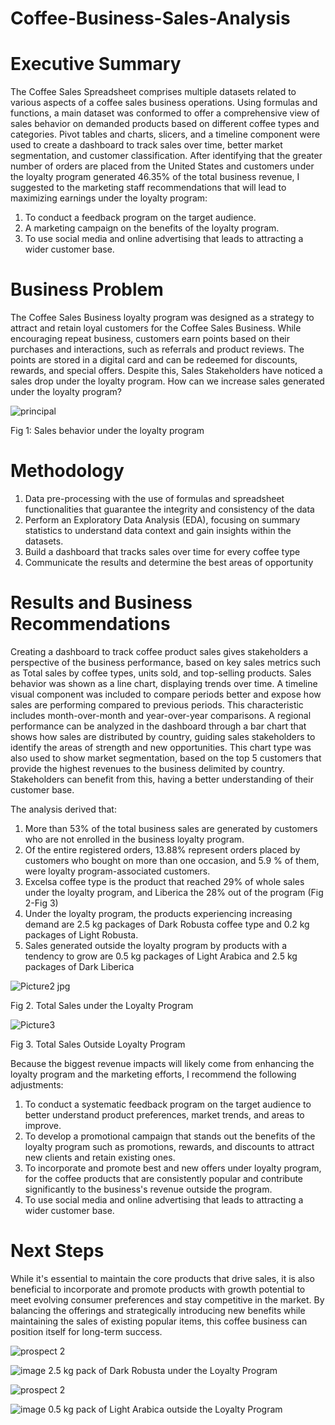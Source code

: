# Coffee-Business-Sales-Analysis
# Executive Summary
The Coffee Sales Spreadsheet comprises multiple datasets related to various aspects of a coffee sales business operations. Using formulas and functions, a main dataset was conformed to offer a comprehensive view of sales behavior on demanded products based on different coffee types and categories. Pivot tables and charts, slicers, and a timeline component were used to create a dashboard to track sales over time, better market segmentation, and customer classification. 
After identifying that the greater number of orders are placed from the United States and customers under the loyalty program generated  46.35% of the total business revenue, I suggested to the marketing staff recommendations that will lead to maximizing earnings under the loyalty program:
1.	To conduct a feedback program on the target audience. 
2.	A marketing campaign on the benefits of the loyalty program. 
3.	To use social media and online advertising that leads to attracting a wider customer base.

# Business Problem
The Coffee Sales Business loyalty program was designed as a strategy to attract and retain loyal customers for the Coffee Sales Business. While encouraging repeat business, customers earn points based on their purchases and interactions, such as referrals and product reviews. The points are stored in a digital card and can be redeemed for discounts, rewards, and special offers. Despite this, Sales Stakeholders have noticed a sales drop under the loyalty program. How can we increase sales generated under the loyalty program?

![principal](https://github.com/tyoalex91/Coffee-Business-Sales-Analysis/assets/172059229/9d19ab13-b36c-4140-be97-dea2215adfb1)

Fig 1: Sales behavior under the loyalty program

# Methodology
1.	Data pre-processing with the use of formulas and spreadsheet functionalities that guarantee the integrity and consistency of the data
2.	Perform an Exploratory Data Analysis (EDA), focusing on summary statistics to understand data context and gain insights within the datasets. 
3.	Build a dashboard that tracks sales over time for every coffee type
4.	Communicate the results and determine the best areas of opportunity 

# Results and Business Recommendations
Creating a dashboard to track coffee product sales gives stakeholders a perspective of the business performance, based on key sales metrics such as Total sales by coffee types, units sold, and top-selling products. Sales behavior was shown as a line chart, displaying trends over time. A timeline visual component was included to compare periods better and expose how sales are performing compared to previous periods. This characteristic includes month-over-month and year-over-year comparisons.
A regional performance can be analyzed in the dashboard through a bar chart that shows how sales are distributed by country, guiding sales stakeholders to identify the areas of strength and new opportunities. This chart type was also used to show market segmentation, based on the top 5 customers that provide the highest revenues to the business delimited by country. Stakeholders can benefit from this, having a better understanding of their customer base.

The analysis derived that:
1.	More than 53% of the total business sales are generated by customers who are not enrolled in the business loyalty program. 
2.	Of the entire registered orders, 13.88% represent orders placed by customers who bought on more than one occasion, and 5.9 % of them, were loyalty program-associated customers.
3.	Excelsa coffee type is the product that reached 29% of whole sales under the loyalty program, and Liberica the 28% out of the program (Fig 2-Fig 3)
4.	Under the loyalty program, the products experiencing increasing demand are 2.5 kg packages of Dark Robusta coffee type and 0.2 kg packages of Light Robusta.
5.	Sales generated outside the loyalty program by products with a tendency to grow are 0.5 kg packages of Light Arabica and 2.5 kg packages of Dark Liberica

![Picture2 jpg](https://github.com/tyoalex91/Coffee-Business-Sales-Analysis/assets/172059229/808b790e-5902-4bd6-a12a-404fa0996147)


Fig 2. Total Sales under the Loyalty Program

![Picture3](https://github.com/tyoalex91/Coffee-Business-Sales-Analysis/assets/172059229/e745c7d4-de0f-4f4d-ae9b-413b8455c936)



Fig 3. Total Sales Outside Loyalty Program

Because the biggest revenue impacts will likely come from enhancing the loyalty program and the marketing efforts, I recommend the following adjustments:
1.	To conduct a systematic feedback program on the target audience to better understand product preferences, market trends, and areas to improve.
2.	To develop a promotional campaign that stands out the benefits of the loyalty program such as promotions, rewards, and discounts to attract new clients and retain existing ones.
3.	To incorporate and promote best and new offers under loyalty program, for the coffee products that are consistently popular and contribute significantly to the business's revenue outside the program.
4.	To use social media and online advertising that leads to attracting a wider customer base.

# Next Steps
While it's essential to maintain the core products that drive sales, it is also beneficial to incorporate and promote products with growth potential to meet evolving consumer preferences and stay competitive in the market. By balancing the offerings and strategically introducing new benefits while maintaining the sales of existing popular items, this coffee business can position itself for long-term success.

![prospect 2](https://github.com/tyoalex91/Coffee-Business-Sales-Analysis/assets/172059229/fa7a0941-b4d8-472d-9f43-8cfbf6085898)


![image](https://github.com/tyoalex91/Coffee-Business-Sales-Analysis/assets/172059229/ca980127-969e-47f3-9ced-1fb4fadab221)
2.5 kg pack of Dark Robusta under the Loyalty Program

![prospect 2](https://github.com/tyoalex91/Coffee-Business-Sales-Analysis/assets/172059229/fa25092c-169c-4281-b835-dda9354134a7)


![image](https://github.com/tyoalex91/Coffee-Business-Sales-Analysis/assets/172059229/89ae4d95-0ce6-4038-b58f-aca33f975266)
0.5 kg pack of Light Arabica outside the Loyalty Program








